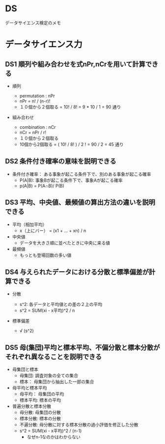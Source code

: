# DS
データサイエンス検定のメモ

# データサイエンス力

## DS1 順列や組み合わせを式nPr,nCrを用いて計算できる

* 順列
  * permutation : nPr
  * nPr = n! / (n-r)!
  * １０個から２個取る = 10! / 8! = 9 * 10 / 1 = 90 通り

* 組み合わせ
  * combination : nCr  
  * nCr = nPr / r!
  * １０個から２個取る
  * 10個から2個取る = ( 10! / 8! ) / 2 ! = 90 / 2 = 45 通り

## DS2 条件付き確率の意味を説明できる

* 条件付き確率： ある事象が起こる条件下で、別のある事象が起こる確率
  * P(A|B): 事象Bが起こる条件下で、事象Aが起こる確率
  * p(A|B) = P(A∩B)/ P(B)

## DS3 平均、中央値、最頻値の算出方法の違いを説明できる

* 平均（相加平均）
  * x（上にバー） = (x1  + ... + xn) / n
* 中央値
  * データを大きさ順に並べたときに中央に来る値
* 最頻値
  * もっとも登場回数の多い値

## DS4 与えられたデータにおける分散と標準偏差が計算できる

* 分散
  * s^2: 各データと平均値との差の２上の平均
  * s^2 = SUM(xi - x平均)^2 / n

* 標準偏差
  * √ (s^2)

## DS5 母(集団)平均と標本平均、不偏分散と標本分散がそれぞれ異なることを説明できる

* 母集団と標本
  * 母集団: 調査対象の全ての集合
  * 標本： 母集団から抽出した一部の集合
* 母平均と標本平均
  * 母平均： 母集団の平均
  * 標本平均: 標本の平均
* 普遍分散と標本分散
  * 母分散: 母集団の分散
  * 標本分散: 標本の分散
  * 不遍分散: 母分散に対する標本分散の過小評価を修正した分散
  * s^2 = SUM(xi - x平均)^2 / (n-1)
    * なぜn-1なのかはわからない 

 


